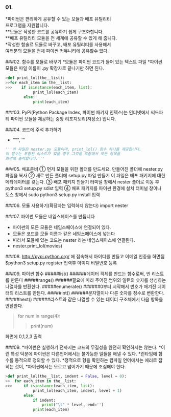 ### 01.
*파이썬은 편리하게 공유할 수 있는 모듈과 배포 유틸리티  
프로그램을 지원합니다.  
**모듈은 작성한 코드를 공유하기 쉽게 구조화합니다.  
**배포 유틸리티 모듈을 전 세계에 공유할 수 있게 해 줍니다.  
*작성한 함술르 모듈로 바꾸고, 배포 유틸리티를 사용해서  
여러분의 모듈을 전체 파이썬 커뮤니티에 공유할수 있다.


###02. 함수를 모듈로 바꾸기
*모듈은 파이썬 코드가 들어 있는 텍스트 파일
*파이썬 모듈은 파일 이름이 .py 확장자로 끝나기만 하면 된다.

```python
>def print_lol(the__list):  
>>for each_item in the__list:  
>>>    if isinstance(each_item, list):  
			print_lol(each_item)  
		else:  
			print(each_item)  
```


###03.
PyPi(Python Package Index, 파이썬 패키지 인덱스)는 인터넷에서
써드파티 파이썬 모듈을 제공하는 중앙 리포지토리(저장소) 입니다.


###04. 코드에 주석 추가하기
* """, '''
```python
'''이 파일은 nester.py 모듈이며, print_lol() 함수 하나를 제공합니다.
이 함수는 포함된 리스트가 있을 경우 그것을 포함해서 모든 항목을
화면에 출력합니다.'''
```


###05. 배포준비
① 먼저 모듈을 위한 폴더를 만드세요.
	만들어진 폴더에 nester.py 파일을 복사
② 새로 만든 폴더에 setup.py 파일 만들기
	이 파일은 배포 패키지에 대한 메타데이터를 갖는다.
③ 배포 패키지 만들기
	터미널 창에서 nester 폴더로 이동 후 python3 setup.py sdist 입력
④ 배포 패키지를 파이썬 환경에 설치
	터미널 창이나 도스 창에서 sudo python3 setup.py install 입력


###06. 모듈 사용하기(확장자는 입력하지 않는다)
	import nester


###07. 파이썬 모듈은 네임스페이스를 만듭니다
* 파이썬의 모든 모듈은 네임스페이스에 연결되어 있다.
* 모듈은 코드를 모듈 이름과 같은 네임스페이스에 넣는다
* 따라서 모듈에 있는 코드는 nester 라는 네임스페이스에 연결된다.
* nester.print_lol(movies)


###08.
http://pypi.python.org/ 에 접속해서 아이디를 만들고 이메일 인증을 하면됨
$python3 setup.py register 입력후 아이디 비밀번호 등록

###09. 파이썬 함수
#####list()
######데이터 객체를 만드는 함수로써, 빈 리스트를 만든다
#####range()
######필요에 따라 주어진 범위의 일련의 숫자를 생성하는 나열자를 반환한다.
#####enumerate()
######0부터 시작해서 번호가 매겨진 데이터의 리스트를 만든다.
#####int()
######문자열이나 다른 숫자를 정수로 변환한다.
#####next()
######리스트와 같은 나열할 수 있는 데이터 구조체에서 다음 항목을 반환한다.


>for num in range(4):
>>	print(num)
>>>
화면에 0,1,2,3 출력


###09.
*파이썬은 실행하기 전까지는 코드의 무결성을 완전히 확인하지는 않는다.
*이런 특성 덕분에 파이썬은 다른언어에서는 불가능한 일들을 해낼 수 있다.
*런타임에 함수를 동적으로 정의할 수 있다.
*정적으로 형을 확인하는 컴파일 언어에서는 에러로 잡히는 것이,
*파이썬에서는 모르고 넘어가기 때문에 조심해야 한다.


```python
>def print_lol(the__list, indent = False, level = 0):
>>	for each_item in the__list:
>>>		if isinstance(each_item, list):
			print_lol(each_item, indent, level + 1)
		else:
			if indent:
				print("\t" * level, end='')
			print(each_item)
```
